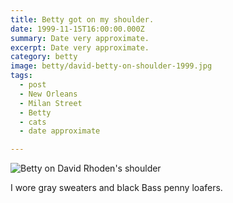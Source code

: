 ```yaml
---
title: Betty got on my shoulder.
date: 1999-11-15T16:00:00.000Z
summary: Date very approximate.
excerpt: Date very approximate.
category: betty
image: betty/david-betty-on-shoulder-1999.jpg
tags:
  - post 
  - New Orleans
  - Milan Street
  - Betty
  - cats
  - date approximate

---
```


![Betty on David Rhoden's shoulder](/static/img/betty/david-betty-on-shoulder-1999.jpg "Betty on David Rhoden's shoulder")

I wore gray sweaters and black Bass penny loafers.